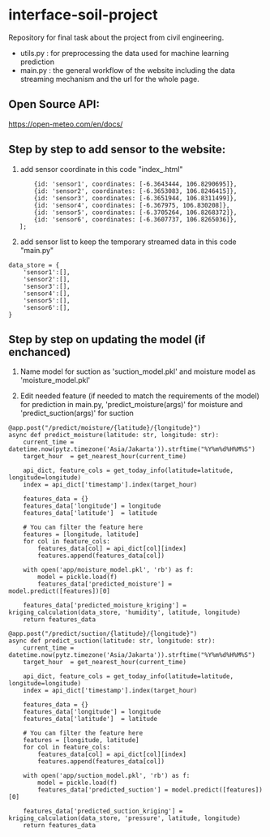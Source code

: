 # interface-soil-project
Repository for final task about the project from civil engineering.

* utils.py : for preprocessing the data used for machine learning prediction
* main.py  : the general workflow of the website including the data streaming mechanism and the url for the whole page.

## Open Source API:
https://open-meteo.com/en/docs/

## Step by step to add sensor to the website:
1. add sensor coordinate in this code "index_<metric>.html"
 ```var markerCoordinates = [
        {id: 'sensor1', coordinates: [-6.3643444, 106.8290695]},
        {id: 'sensor2', coordinates: [-6.3653083, 106.8246415]},
        {id: 'sensor3', coordinates: [-6.3651944, 106.8311499]},
        {id: 'sensor4', coordinates: [-6.367975, 106.830208]},
        {id: 'sensor5', coordinates: [-6.3705264, 106.8268372]},
        {id: 'sensor6', coordinates: [-6.3607737, 106.8265036]},
    ];
```

2. add sensor list to keep the temporary streamed data in this code "main.py"
```
data_store = {
    'sensor1':[], 
    'sensor2':[], 
    'sensor3':[], 
    'sensor4':[], 
    'sensor5':[],
    'sensor6':[], 
}
```

## Step by step on updating the model (if enchanced)
1. Name model for suction as 'suction_model.pkl' and moisture model as 'moisture_model.pkl'

2. Edit needed feature (if needed to match the requirements of the model) for prediction in main.py, 'predict_moisture(args)' for moisture and 'predict_suction(args)' for suction
```
@app.post("/predict/moisture/{latitude}/{longitude}")
async def predict_moisture(latitude: str, longitude: str):
    current_time = datetime.now(pytz.timezone('Asia/Jakarta')).strftime("%Y%m%d%H%M%S")
    target_hour  = get_nearest_hour(current_time)
    
    api_dict, feature_cols = get_today_info(latitude=latitude, longitude=longitude)
    index = api_dict['timestamp'].index(target_hour)

    features_data = {}
    features_data['longitude'] = longitude
    features_data['latitude']  = latitude

    # You can filter the feature here
    features = [longitude, latitude]
    for col in feature_cols:
        features_data[col] = api_dict[col][index]
        features.append(features_data[col])

    with open('app/moisture_model.pkl', 'rb') as f:
        model = pickle.load(f)
        features_data['predicted_moisture'] = model.predict([features])[0]
    
    features_data['predicted_moisture_kriging'] = kriging_calculation(data_store, 'humidity', latitude, longitude)
    return features_data

@app.post("/predict/suction/{latitude}/{longitude}")
async def predict_suction(latitude: str, longitude: str):
    current_time = datetime.now(pytz.timezone('Asia/Jakarta')).strftime("%Y%m%d%H%M%S")
    target_hour  = get_nearest_hour(current_time)
    
    api_dict, feature_cols = get_today_info(latitude=latitude, longitude=longitude)
    index = api_dict['timestamp'].index(target_hour)

    features_data = {}
    features_data['longitude'] = longitude
    features_data['latitude']  = latitude

    # You can filter the feature here
    features = [longitude, latitude]
    for col in feature_cols:
        features_data[col] = api_dict[col][index]
        features.append(features_data[col])

    with open('app/suction_model.pkl', 'rb') as f:
        model = pickle.load(f)
        features_data['predicted_suction'] = model.predict([features])[0]
    
    features_data['predicted_suction_kriging'] = kriging_calculation(data_store, 'pressure', latitude, longitude)
    return features_data
```
